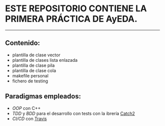 # ESTE REPOSITORIO CONTIENE LA PRIMERA PRÁCTICA DE AyEDA.
***

## Contenido:

- plantilla de clase vector
- plantilla de clases lista enlazada
- plantilla de clase pila
- plantilla de clase cola
- makefile personal
- fichero de testing

## Paradigmas empleados:

- *OOP* con C++
- *TDD* y *BDD* para el desarrollo con tests con la ibrería [Catch2](https://github.com/catchorg/Catch2)
- *CI/CD* con [Travis](https://docs.travis-ci.com/)

